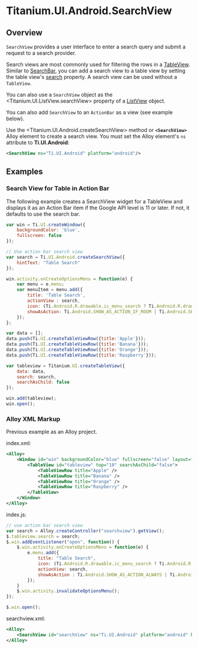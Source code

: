 # Titanium.UI.Android.SearchView

<TypeHeader/>

## Overview

`SearchView` provides a user interface to enter a search query and submit a request to a search provider.

Search views are most commonly used for filtering the rows in a [TableView](Titanium.UI.TableView).
Similar to [SearchBar](Titanium.UI.SearchBar), you can add a search view to a table view by setting the table view's 
[search](Titanium.UI.TableView.search) property. A search view can be used without a `TableView`. 

You can also use a `SearchView` object as the <Titanium.UI.ListView.searchView>
property of a [ListView](Titanium.UI.ListView) object.

You can also add `SearchView` to an `ActionBar` as a view (see example below).

Use the <Titanium.UI.Android.createSearchView> method or **`<SearchView>`** Alloy element to create
a search view. You must set the Alloy element's `ns` attribute to **Ti.UI.Android**:

``` xml
<SearchView ns="Ti.UI.Android" platform="android"/>
```

## Examples

### Search View for Table in Action Bar

The following example creates a SearchView widget for a TableView
and displays it as an Action Bar item if the Google API level is 11 or later.
If not, it defaults to use the search bar.

``` js
var win = Ti.UI.createWindow({
    backgroundColor: 'blue',
    fullscreen: false
});

// Use action bar search view
var search = Ti.UI.Android.createSearchView({
    hintText: "Table Search"
});

win.activity.onCreateOptionsMenu = function(e) {
    var menu = e.menu;
    var menuItem = menu.add({
        title: 'Table Search',
        actionView : search,
        icon: (Ti.Android.R.drawable.ic_menu_search ? Ti.Android.R.drawable.ic_menu_search : "my_search.png"),
        showAsAction: Ti.Android.SHOW_AS_ACTION_IF_ROOM | Ti.Android.SHOW_AS_ACTION_COLLAPSE_ACTION_VIEW
    });
};

var data = [];
data.push(Ti.UI.createTableViewRow({title:'Apple'}));
data.push(Ti.UI.createTableViewRow({title:'Banana'}));
data.push(Ti.UI.createTableViewRow({title:'Orange'}));
data.push(Ti.UI.createTableViewRow({title:'Raspberry'}));

var tableview = Titanium.UI.createTableView({
    data: data,
    search: search,
    searchAsChild: false
});

win.add(tableview);
win.open();
```

### Alloy XML Markup

Previous example as an Alloy project.

index.xml:
``` xml
<Alloy>
    <Window id="win" backgroundColor="blue" fullscreen="false" layout="vertical">
        <TableView id="tableview" top="10" searchAsChild="false">
            <TableViewRow title="Apple" />
            <TableViewRow title="Banana" />
            <TableViewRow title="Orange" />
            <TableViewRow title="Raspberry" />
        </TableView>
    </Window>
</Alloy>
```

index.js:
``` js
// use action bar search view
var search = Alloy.createController("searchview").getView();
$.tableview.search = search;
$.win.addEventListener("open", function() {
    $.win.activity.onCreateOptionsMenu = function(e) {
        e.menu.add({
            title: "Table Search",
            icon: (Ti.Android.R.drawable.ic_menu_search ? Ti.Android.R.drawable.ic_menu_search : "my_search.png"),
            actionView: search,
            showAsAction : Ti.Android.SHOW_AS_ACTION_ALWAYS | Ti.Android.SHOW_AS_ACTION_COLLAPSE_ACTION_VIEW
        });
    }
    $.win.activity.invalidateOptionsMenu();
});

$.win.open();
```

searchview.xml:
``` xml
<Alloy>
    <SearchView id="searchView" ns="Ti.UI.Android" platform="android" hintText="Table Search" />
</Alloy>
```

<ApiDocs/>
